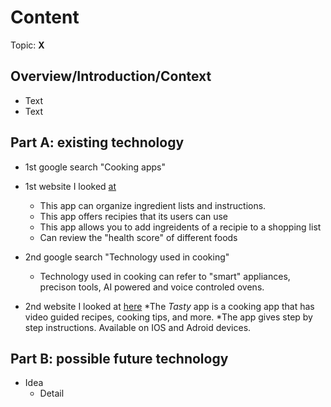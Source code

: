 # Content
Topic: **X**

## Overview/Introduction/Context
* Text
* Text

## Part A: existing technology
* 1st google search "Cooking apps"
* 1st website I looked [at](https://medium.com/@prausev/whisk-the-ultimate-cooking-app-ca0207b5b2ce)
  * This app can organize ingredient lists and instructions.
  * This app offers recipies that its users can use
  * This app allows you to add ingreidents of a recipie to a shopping list
  * Can review the "health score" of different foods
    
* 2nd google search "Technology used in cooking"
  * Technology used in cooking can refer to "smart" appliances, precison tools, AI powered and voice controled ovens.
* 2nd website I looked at [here](https://www.wptasty.com/best-cooking-apps)
  *The _Tasty_ app is a cooking app that has video guided recipes, cooking tips, and more.
  *The app gives step by step instructions. Available on IOS and Adroid devices.

## Part B: possible future technology
* Idea
  * Detail
